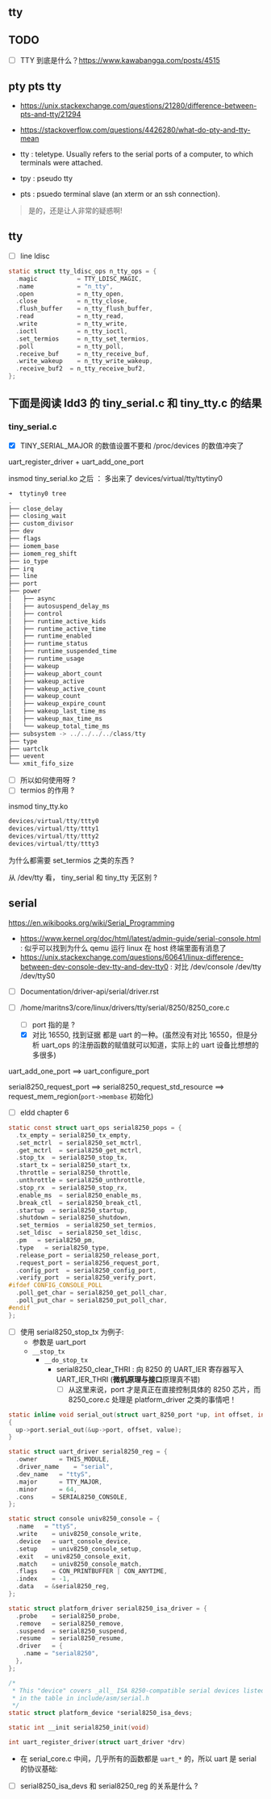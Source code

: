 ## tty

## TODO
- [ ] TTY 到底是什么？https://www.kawabangga.com/posts/4515

## pty pts tty
- https://unix.stackexchange.com/questions/21280/difference-between-pts-and-tty/21294
- https://stackoverflow.com/questions/4426280/what-do-pty-and-tty-mean

- tty : teletype. Usually refers to the serial ports of a computer, to which terminals were attached.
- tpy : pseudo tty
- pts : psuedo terminal slave (an xterm or an ssh connection).
> 是的，还是让人非常的疑惑啊!

## tty
- [ ] line ldisc
```c
static struct tty_ldisc_ops n_tty_ops = {
  .magic           = TTY_LDISC_MAGIC,
  .name            = "n_tty",
  .open            = n_tty_open,
  .close           = n_tty_close,
  .flush_buffer    = n_tty_flush_buffer,
  .read            = n_tty_read,
  .write           = n_tty_write,
  .ioctl           = n_tty_ioctl,
  .set_termios     = n_tty_set_termios,
  .poll            = n_tty_poll,
  .receive_buf     = n_tty_receive_buf,
  .write_wakeup    = n_tty_write_wakeup,
  .receive_buf2  = n_tty_receive_buf2,
};
```


## 下面是阅读 ldd3 的 tiny_serial.c 和 tiny_tty.c 的结果

### tiny_serial.c
- [x] TINY_SERIAL_MAJOR 的数值设置不要和 /proc/devices 的数值冲突了

uart_register_driver + uart_add_one_port

insmod tiny_serial.ko 之后 ： 多出来了 devices/virtual/tty/ttytiny0

```c
➜  ttytiny0 tree
.
├── close_delay
├── closing_wait
├── custom_divisor
├── dev
├── flags
├── iomem_base
├── iomem_reg_shift
├── io_type
├── irq
├── line
├── port
├── power
│   ├── async
│   ├── autosuspend_delay_ms
│   ├── control
│   ├── runtime_active_kids
│   ├── runtime_active_time
│   ├── runtime_enabled
│   ├── runtime_status
│   ├── runtime_suspended_time
│   ├── runtime_usage
│   ├── wakeup
│   ├── wakeup_abort_count
│   ├── wakeup_active
│   ├── wakeup_active_count
│   ├── wakeup_count
│   ├── wakeup_expire_count
│   ├── wakeup_last_time_ms
│   ├── wakeup_max_time_ms
│   └── wakeup_total_time_ms
├── subsystem -> ../../../../class/tty
├── type
├── uartclk
├── uevent
└── xmit_fifo_size
```

- [ ] 所以如何使用呀 ?
- [ ] termios 的作用 ?

insmod tiny_tty.ko
```c
devices/virtual/tty/ttty0
devices/virtual/tty/ttty1
devices/virtual/tty/ttty2
devices/virtual/tty/ttty3
```

为什么都需要 set_termios 之类的东西 ?

从 /dev/tty 看， tiny_serial 和 tiny_tty 无区别 ?

## serial
https://en.wikibooks.org/wiki/Serial_Programming
- https://www.kernel.org/doc/html/latest/admin-guide/serial-console.html : 似乎可以找到为什么 qemu 运行 linux 在 host 终端里面有消息了
- https://unix.stackexchange.com/questions/60641/linux-difference-between-dev-console-dev-tty-and-dev-tty0 : 对比 /dev/console /dev/tty /dev/ttyS0

- [ ] Documentation/driver-api/serial/driver.rst

- [ ] /home/maritns3/core/linux/drivers/tty/serial/8250/8250_core.c
  - [ ] port 指的是 ?
  - [x] 对比 16550, 找到证据 都是 uart 的一种。(虽然没有对比 16550，但是分析 uart_ops 的注册函数的赋值就可以知道，实际上的 uart 设备比想想的多很多)

uart_add_one_port ==> uart_configure_port

serial8250_request_port ==> serial8250_request_std_resource ==> request_mem_region(`port->membase` 初始化)

- [ ] eldd chapter 6

```c
static const struct uart_ops serial8250_pops = {
  .tx_empty = serial8250_tx_empty,
  .set_mctrl  = serial8250_set_mctrl,
  .get_mctrl  = serial8250_get_mctrl,
  .stop_tx  = serial8250_stop_tx,
  .start_tx = serial8250_start_tx,
  .throttle = serial8250_throttle,
  .unthrottle = serial8250_unthrottle,
  .stop_rx  = serial8250_stop_rx,
  .enable_ms  = serial8250_enable_ms,
  .break_ctl  = serial8250_break_ctl,
  .startup  = serial8250_startup,
  .shutdown = serial8250_shutdown,
  .set_termios  = serial8250_set_termios,
  .set_ldisc  = serial8250_set_ldisc,
  .pm   = serial8250_pm,
  .type   = serial8250_type,
  .release_port = serial8250_release_port,
  .request_port = serial8256_request_port,
  .config_port  = serial8250_config_port,
  .verify_port  = serial8250_verify_port,
#ifdef CONFIG_CONSOLE_POLL
  .poll_get_char = serial8250_get_poll_char,
  .poll_put_char = serial8250_put_poll_char,
#endif
};
```
- [ ] 使用 serial8250_stop_tx 为例子:
  - 参数是 uart_port
  - `__stop_tx`
    - `__do_stop_tx`
      - serial8250_clear_THRI : 向 8250 的 UART_IER 寄存器写入 UART_IER_THRI (**微机原理与接口**原理真不错)
        - [ ] 从这里来说，port 才是真正在直接控制具体的 8250 芯片，而 8250_core.c 处理是 platform_driver 之类的事情吧！
```c
static inline void serial_out(struct uart_8250_port *up, int offset, int value)
{
  up->port.serial_out(&up->port, offset, value);
}
```



```c
static struct uart_driver serial8250_reg = {
  .owner      = THIS_MODULE,
  .driver_name    = "serial",
  .dev_name   = "ttyS",
  .major      = TTY_MAJOR,
  .minor      = 64,
  .cons     = SERIAL8250_CONSOLE,
};

static struct console univ8250_console = {
  .name   = "ttyS",
  .write    = univ8250_console_write,
  .device   = uart_console_device,
  .setup    = univ8250_console_setup,
  .exit   = univ8250_console_exit,
  .match    = univ8250_console_match,
  .flags    = CON_PRINTBUFFER | CON_ANYTIME,
  .index    = -1,
  .data   = &serial8250_reg,
};

static struct platform_driver serial8250_isa_driver = {
  .probe    = serial8250_probe,
  .remove   = serial8250_remove,
  .suspend  = serial8250_suspend,
  .resume   = serial8250_resume,
  .driver   = {
    .name = "serial8250",
  },
};

/*
 * This "device" covers _all_ ISA 8250-compatible serial devices listed
 * in the table in include/asm/serial.h
 */
static struct platform_device *serial8250_isa_devs;
```

```c
static int __init serial8250_init(void)

int uart_register_driver(struct uart_driver *drv)
```

- 在 serial_core.c 中间，几乎所有的函数都是 `uart_*` 的，所以 uart 是 serial 的协议基础:

- [ ] serial8250_isa_devs 和 serial8250_reg 的关系是什么 ?
